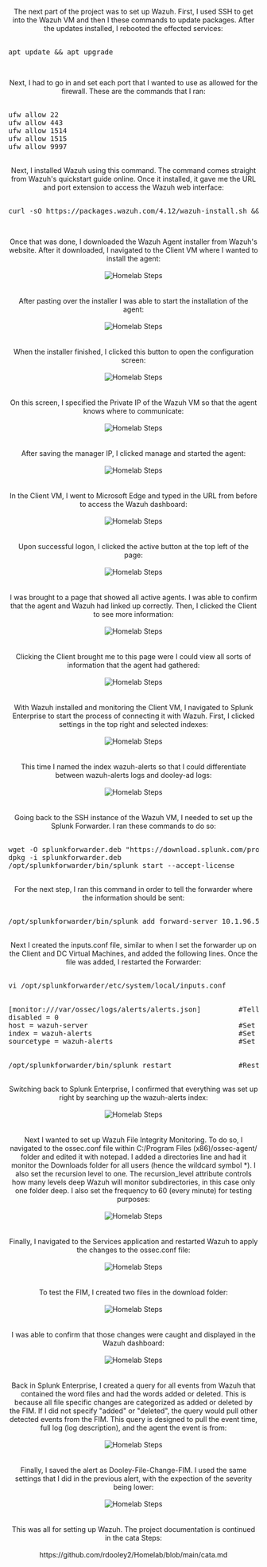<p align="center">
The next part of the project was to set up Wazuh. First, I used SSH to get into the Wazuh VM and then I these commands to update packages. After the updates installed, I rebooted the effected services: <br/><br />
<pre>
apt update && apt upgrade
</pre>
<br />
<p align="center">
Next, I had to go in and set each port that I wanted to use as allowed for the firewall. These are the commands that I ran: <br/><br />
<pre>
ufw allow 22
ufw allow 443
ufw allow 1514
ufw allow 1515
ufw allow 9997
</pre>
<p align="center">
<br />
Next, I installed Wazuh using this command. The command comes straight from Wazuh's quickstart guide online. Once it installed, it gave me the URL and port extension to access the Wazuh web interface: <br/><br />
<pre>
curl -sO https://packages.wazuh.com/4.12/wazuh-install.sh && sudo bash ./wazuh-install.sh -a
</pre>
<br />
<p align="center">
Once that was done, I downloaded the Wazuh Agent installer from Wazuh's website. After it downloaded, I navigated to the Client VM where I wanted to install the agent: <br/><br />
<img src="https://i.imgur.com/83GVdpg.png" alt="Homelab Steps">
<br />
<br />
<br />
After pasting over the installer I was able to start the installation of the agent: <br/><br />
<img src="https://i.imgur.com/cak7iGE.png" alt="Homelab Steps">
<br />
<br />
<br />
When the installer finished, I clicked this button to open the configuration screen: <br/><br />
<img src="https://i.imgur.com/ba2aeYi.png" alt="Homelab Steps">
<br />
<br />
<br />
On this screen, I specified the Private IP of the Wazuh VM so that the agent knows where to communicate: <br/><br />
<img src="https://i.imgur.com/60qqnWk.png" alt="Homelab Steps">
<br />
<br />
<br />
After saving the manager IP, I clicked manage and started the agent: <br/><br />
<img src="https://i.imgur.com/xVbgdlC.png" alt="Homelab Steps">
<br />
<br />
<br />
In the Client VM, I went to Microsoft Edge and typed in the URL from before to access the Wazuh dashboard: <br/><br />
<img src="https://i.imgur.com/yplxyHr.png" alt="Homelab Steps">
<br />
<br />
<br />
Upon successful logon, I clicked the active button at the top left of the page: <br/><br />
<img src="https://i.imgur.com/SsjMqYo.png" alt="Homelab Steps">
<br />
<br />
<br />
I was brought to a page that showed all active agents. I was able to confirm that the agent and Wazuh had linked up correctly. Then, I clicked the Client to see more information: <br/><br />
<img src="https://i.imgur.com/32SMC1U.png" alt="Homelab Steps">
<br />
<br />
<br />
Clicking the Client brought me to this page were I could view all sorts of information that the agent had gathered: <br/><br />
<img src="https://i.imgur.com/LwepKoX.png" alt="Homelab Steps">
<br />
<br />
<br />
With Wazuh installed and monitoring the Client VM, I navigated to Splunk Enterprise to start the process of connecting it with Wazuh. First, I clicked settings in the top right and selected indexes: <br/><br />
<img src="https://i.imgur.com/pTZiQ2T.png" alt="Homelab Steps">
<br />
<br />
<br />
This time I named the index wazuh-alerts so that I could differentiate between wazuh-alerts logs and dooley-ad logs: <br/><br />
<img src="https://i.imgur.com/WtFD3K5.png" alt="Homelab Steps">
<br />
<br />
<br />
Going back to the SSH instance of the Wazuh VM, I needed to set up the Splunk Forwarder. I ran these commands to do so: <br/><br />
<pre>
wget -O splunkforwarder.deb "https://download.splunk.com/products/universalforwarder/releases/9.1.1/linux/splunkforwarder-9.1.1-64e843ea36b1-linux-2.6-amd64.deb"       #Download the Forwarder
dpkg -i splunkforwarder.deb                                                                                                                                             #Depackage the Forwarder
/opt/splunkforwarder/bin/splunk start --accept-license                                                                                                                  #Start installation and accept license
</pre>
<p align="center">
<br />
For the next step, I ran this command in order to tell the forwarder where the information should be sent: <br/><br />
<pre>
/opt/splunkforwarder/bin/splunk add forward-server 10.1.96.5:9997         #Adds the Splunk Enterprise IP into the Splunk Forwarder Configuration
</pre>
<p align="center">
<br /> 
Next I created the inputs.conf file, similar to when I set the forwarder up on the Client and DC Virtual Machines, and added the following lines. Once the file was added, I restarted the Forwarder: <br/><br />
<pre>
vi /opt/splunkforwarder/etc/system/local/inputs.conf
<br/>
[monitor:///var/ossec/logs/alerts/alerts.json]         #Tells forwarder to send all data from this path to the Splunk Virtual Machine
disabled = 0                    
host = wazuh-server                                    #Set the event host equal to wazuh-server
index = wazuh-alerts                                   #Set the index equal to wazuh-alerts
sourcetype = wazuh-alerts                              #Set the sourcetype equal to wazuh-alerts
<br/>
/opt/splunkforwarder/bin/splunk restart                #Restarts the Splunk Forwarder to apply changes
</pre>
<p align="center">
<br />
Switching back to Splunk Enterprise, I confirmed that everything was set up right by searching up the wazuh-alerts index: <br/><br />
<img src="https://i.imgur.com/WVohj3O.png" alt="Homelab Steps">
<br />
<br />
<br />
Next I wanted to set up Wazuh File Integrity Monitoring. To do so, I navigated to the ossec.conf file within C:/Program Files (x86)/ossec-agent/ folder and edited it with notepad. I added a directories line and had it monitor the Downloads folder for all users (hence the wildcard symbol *). I also set the recursion level to one. The recursion_level attribute controls how many levels deep Wazuh will monitor subdirectories, in this case only one folder deep. I also set the frequency to 60 (every minute) for testing purposes: <br/><br />
<img src="https://i.imgur.com/psy5ofG.png" alt="Homelab Steps">
<br />
<br />
<br />
Finally, I navigated to the Services application and restarted Wazuh to apply the changes to the ossec.conf file: <br/><br />
<img src="https://i.imgur.com/ohexJPs.png" alt="Homelab Steps">
<br />
<br />
<br />
To test the FIM, I created two files in the download folder: <br/><br />
<img src="https://i.imgur.com/4UpbfLl.png" alt="Homelab Steps">
<br />
<br />
<br />
I was able to confirm that those changes were caught and displayed in the Wazuh dashboard: <br/><br />
<img src="https://i.imgur.com/Y9Ofhyp.png" alt="Homelab Steps">
<br />
<br />
<br />
Back in Splunk Enterprise, I created a query for all events from Wazuh that contained the word files and had the words added or deleted. This is because all file specific changes are categorized as added or deleted by the FIM. If I did not specify "added" or "deleted", the query would pull other detected events from the FIM. This query is designed to pull the event time, full log (log description), and the agent the event is from: <br/><br />
<img src="https://i.imgur.com/P3cKIQa.png" alt="Homelab Steps">
<br />
<br />
<br />
Finally, I saved the alert as Dooley-File-Change-FIM. I used the same settings that I did in the previous alert, with the expection of the severity being lower: <br/><br />
<img src="https://i.imgur.com/LScyTY0.png" alt="Homelab Steps">
<br />
<br />
<br />
This was all for setting up Wazuh. The project documentation is continued in the cata Steps: <br/><br />
https://github.com/rdooley2/Homelab/blob/main/cata.md
